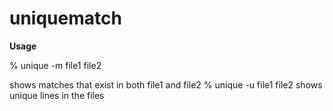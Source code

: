 # uniquematch
**Usage**
<p>% unique -m file1 file2</p>
  <t>shows matches that exist in both file1 and file2</t>
% unique -u file1 file2  
  shows unique lines in the files
